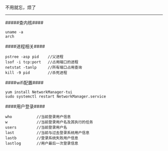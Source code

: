 不用就忘，烦了


<!--more-->

----------
#####查内核####
```linux
uname -a
arch
```
####进程相关####
```linux
pstree -asp pid    //父进程
lsof -i tcp:port   //占用端口的进程
netstat -tanlp     //所有端口占用查询
kill -9 pid        //杀死进程
```
####wifi配置####
```linux
yum install NetworkManager-tui
sudo systemctl restart NetworkManager.service
```

####用户登录####
```linux
who           //当前登录用户信息
w             //当前登录用户名及其执行的任务
users         //当前登录用户名
last          //当前与过去登录系统用户信息
lastb         //登录系统失败用户信息
lastlog       //用户最后一次登录信息
```
